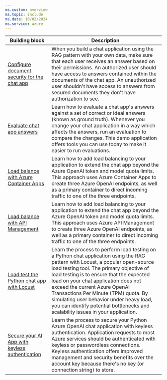```yaml
---
ms.custom: overview
ms.topic: include
ms.date: 10/02/2024
ms.service: azure
---
```


| Building block | Description |
|----------------|-------------|
| [Configure document security for the chat app](../../python/get-started-app-chat-document-security-trim.md?toc=/azure/developer/ai/toc.json&bc=/azure/developer/ai/breadcrumb/toc.json)  |  When you build a chat application using the RAG pattern with your own data, make sure that each user receives an answer based on their permissions. An authorized user should have access to answers contained within the documents of the chat app. An unauthorized user shouldn't have access to answers from secured documents they don't have authorization to see. |
| [Evaluate chat app answers](../../python/get-started-app-chat-evaluations.md?toc=/azure/developer/ai/toc.json&bc=/azure/developer/ai/breadcrumb/toc.json) | Learn how to evaluate a chat app's answers against a set of correct or ideal answers (known as ground truth). Whenever you change your chat application in a way which affects the answers, run an evaluation to compare the changes. This demo application offers tools you can use today to make it easier to run evaluations. |
| [Load balance with Azure Container Apps](../../python/get-started-app-chat-scaling-with-azure-container-apps.md?toc=/azure/developer/ai/toc.json&bc=/azure/developer/ai/breadcrumb/toc.json) | Learn how to add load balancing to your application to extend the chat app beyond the Azure OpenAI token and model quota limits. This approach uses Azure Container Apps to create three Azure OpenAI endpoints, as well as a primary container to direct incoming traffic to one of the three endpoints. |
| [Load balance with API Management](../../python/get-started-app-chat-scaling-with-azure-api-management.md?toc=/azure/developer/ai/toc.json&bc=/azure/developer/ai/breadcrumb/toc.json) | Learn how to add load balancing to your application to extend the chat app beyond the Azure OpenAI token and model quota limits. This approach uses Azure API Management to create three Azure OpenAI endpoints, as well as a primary container to direct incoming traffic to one of the three endpoints. |
| [Load test the Python chat app with Locust](../../python/get-started-app-chat-app-load-test-locust.md?toc=/azure/developer/ai/toc.json&bc=/azure/developer/ai/breadcrumb/toc.json) | Learn the process to perform load testing on a Python chat application using the RAG pattern with Locust, a popular open-source load testing tool. The primary objective of load testing is to ensure that the expected load on your chat application does not exceed the current Azure OpenAI Transactions Per Minute (TPM) quota. By simulating user behavior under heavy load, you can identify potential bottlenecks and scalability issues in your application. |
| [Secure your AI App with keyless authentication](/ai/get-started-securing-your-ai-app?toc=/azure/developer/ai/toc.json&bc=/azure/developer/ai/breadcrumb/toc.json) | Learn the process to secure your Python Azure OpenAI chat application with keyless authentication. Application requests to most Azure services should be authenticated with keyless or passwordless connections.  Keyless authentication offers improved management and security benefits over the account key because there's no key (or connection string) to store. |
<!--

### Secure Azure resources with passwordless connections

Application requests to most Azure services must be authenticated with keys or [passwordless connections](../passwordless-connections.md). Developers must be diligent to never expose the keys in an unsecure location. Anyone who gains access to the key is able to authenticate to the service. Passwordless authentication offers improved management and security benefits over the account key because there's no key (or connection string) to store.

### Add document security trimming to Azure AI Search

When you build a chat application using the RAG pattern with your own data, make sure that each user receives an answer based on their permissions. Follow the process in this article to [add document access control to your chat app](../../python/get-started-app-chat-document-security-trim.md).

An authorized user should have access to answers contained within the documents of the chat app. An unauthorized user shouldn't have access to answers from secured documents they don't have authorization to see.

### Evaluate chat app answers

Learn how to [evaluate a chat app's answers](../../python/get-started-app-chat-evaluations.md) against a set of correct or ideal answers (known as ground truth). Whenever you change your chat application in a way which affects the answers, run an evaluation to compare the changes. This demo application offers tools you can use today to make it easier to run evaluations.

### Load balance with Azure Container Apps 

Learn how to [add load balancing to your application](../../python/get-started-app-chat-scaling-with-azure-container-apps.md) to extend the chat app beyond the Azure OpenAI token and model quota limits. This approach uses Azure Container Apps to create three Azure OpenAI endpoints, as well as a primary container to direct incoming traffic to one of the three endpoints.

### Load balance with Azure API Management

Learn how to [add load balancing to your application](../../python/get-started-app-chat-scaling-with-azure-api-management.md) to extend the chat app beyond the Azure OpenAI token and model quota limits. This approach uses Azure API Management to create three Azure OpenAI endpoints, as well as a primary container to direct incoming traffic to one of the three endpoints.

### Load test with Locust

Learn the process to perform [load testing](../../python/get-started-app-chat-app-load-test-locust.md) on a Python chat application using the RAG pattern with Locust, a popular open-source load testing tool. The primary objective of load testing is to ensure that the expected load on your chat application does not exceed the current Azure OpenAI Transactions Per Minute (TPM) quota. By simulating user behavior under heavy load, you can identify potential bottlenecks and scalability issues in your application. This process is crucial for ensuring that your chat application remains responsive and reliable, even when faced with a high volume of user requests.

-->